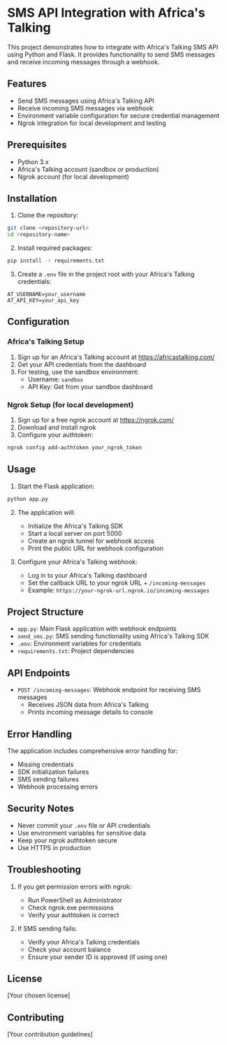 # SMS API Integration with Africa's Talking

This project demonstrates how to integrate with Africa's Talking SMS API using Python and Flask. It provides functionality to send SMS messages and receive incoming messages through a webhook.

## Features

- Send SMS messages using Africa's Talking API
- Receive incoming SMS messages via webhook
- Environment variable configuration for secure credential management
- Ngrok integration for local development and testing

## Prerequisites

- Python 3.x
- Africa's Talking account (sandbox or production)
- Ngrok account (for local development)

## Installation

1. Clone the repository:
```bash
git clone <repository-url>
cd <repository-name>
```

2. Install required packages:
```bash
pip install -r requirements.txt
```

3. Create a `.env` file in the project root with your Africa's Talking credentials:
```
AT_USERNAME=your_username
AT_API_KEY=your_api_key
```

## Configuration

### Africa's Talking Setup
1. Sign up for an Africa's Talking account at https://africastalking.com/
2. Get your API credentials from the dashboard
3. For testing, use the sandbox environment:
   - Username: `sandbox`
   - API Key: Get from your sandbox dashboard

### Ngrok Setup (for local development)
1. Sign up for a free ngrok account at https://ngrok.com/
2. Download and install ngrok
3. Configure your authtoken:
```bash
ngrok config add-authtoken your_ngrok_token
```

## Usage

1. Start the Flask application:
```bash
python app.py
```

2. The application will:
   - Initialize the Africa's Talking SDK
   - Start a local server on port 5000
   - Create an ngrok tunnel for webhook access
   - Print the public URL for webhook configuration

3. Configure your Africa's Talking webhook:
   - Log in to your Africa's Talking dashboard
   - Set the callback URL to your ngrok URL + `/incoming-messages`
   - Example: `https://your-ngrok-url.ngrok.io/incoming-messages`

## Project Structure

- `app.py`: Main Flask application with webhook endpoints
- `send_sms.py`: SMS sending functionality using Africa's Talking SDK
- `.env`: Environment variables for credentials
- `requirements.txt`: Project dependencies

## API Endpoints

- `POST /incoming-messages`: Webhook endpoint for receiving SMS messages
  - Receives JSON data from Africa's Talking
  - Prints incoming message details to console

## Error Handling

The application includes comprehensive error handling for:
- Missing credentials
- SDK initialization failures
- SMS sending failures
- Webhook processing errors

## Security Notes

- Never commit your `.env` file or API credentials
- Use environment variables for sensitive data
- Keep your ngrok authtoken secure
- Use HTTPS in production

## Troubleshooting

1. If you get permission errors with ngrok:
   - Run PowerShell as Administrator
   - Check ngrok.exe permissions
   - Verify your authtoken is correct

2. If SMS sending fails:
   - Verify your Africa's Talking credentials
   - Check your account balance
   - Ensure your sender ID is approved (if using one)

## License

[Your chosen license]

## Contributing

[Your contribution guidelines] 